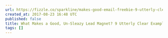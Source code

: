 ```yaml
---
url: https://fizzle.co/sparkline/makes-good-email-freebie-9-utterly-clear-examples
created_at: 2017-08-23 16:48 UTC
published: false
title: What Makes a Good, Un-Sleazy Lead Magnet? 9 Utterly Clear Examples
tags: []
---
```



